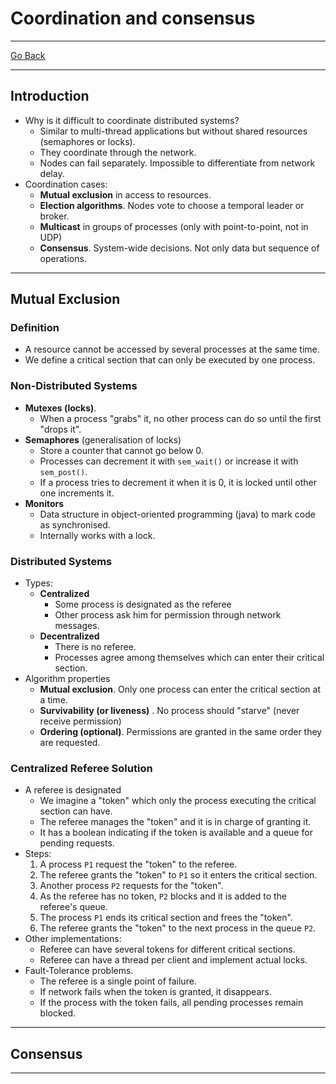 # Coordination and consensus
---
[Go Back](../README.md)

---
## Introduction
- Why is it difficult to coordinate distributed systems?
	- Similar to multi-thread applications but without shared resources (semaphores or locks).
	- They coordinate through the network.
	- Nodes can fail separately. Impossible to differentiate from network delay.
- Coordination cases:
	- **Mutual exclusion** in access to resources.
	- **Election algorithms**. Nodes vote to choose a temporal leader or broker.
	- **Multicast** in groups of processes (only with point-to-point, not in UDP)
	- **Consensus**. System-wide decisions. Not only data but sequence of operations.
---
## Mutual Exclusion
### Definition
- A resource cannot be accessed by several processes at the same time.
- We define a critical section that can only be executed by one process.
### Non-Distributed Systems
- **Mutexes (locks)**.
	- When a process "grabs" it, no other process can do so until the first "drops it".
- **Semaphores** (generalisation of locks)
	- Store a counter that cannot go below 0.
	- Processes can decrement it with `sem_wait()` or increase it with `sem_post()`.
	- If a process tries to decrement it when it is 0, it is locked until other one increments it.
- **Monitors**
	- Data structure in object-oriented programming (java) to mark code as synchronised.
	- Internally works with a lock.
### Distributed Systems
- Types:
	- **Centralized**
		- Some process is designated as the referee
		- Other process ask him for permission through network messages.
	- **Decentralized**
		- There is no referee.
		- Processes agree among themselves which can enter their critical section.
- Algorithm properties
	- **Mutual exclusion**. Only one process can enter the critical section at a time.
	- **Survivability (or liveness)** . No process should "starve" (never receive permission)
	- **Ordering (optional)**. Permissions are granted in the same order they are requested.
### Centralized Referee Solution
- A referee is designated
	- We imagine a "token" which only the process executing the critical section can have.
	- The referee manages the "token" and it is in charge of granting it.
	- It has a boolean indicating if the token is available and a queue for pending requests.
- Steps:
	1. A process `P1` request the "token" to the referee.
	2. The referee grants the "token" to `P1` so it enters the critical section.
	3. Another process `P2` requests for the "token".
	4. As the referee has no token, `P2` blocks and it is added to the referee's queue.
	5. The process `P1` ends its critical section and frees the "token".
	6. The referee grants the "token" to the next process in the queue `P2`.
- Other implementations:
	- Referee can have several tokens for different critical sections.
	- Referee can have a thread per client and implement actual locks.
- Fault-Tolerance problems.
	- The referee is a single point of failure.
	- If network fails when the token is granted, it disappears.
	- If the process with the token fails, all pending processes remain blocked.
---
## Consensus

---